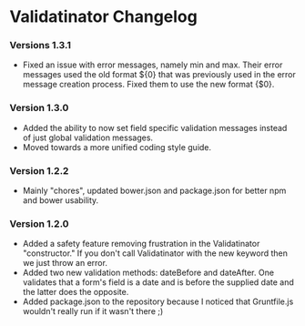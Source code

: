 # Validatinator Changelog

### Versions 1.3.1

* Fixed an issue with error messages, namely min and max.  Their error messages used the old format ${0} that was previously used in the error message creation process.  Fixed them to use the new format {$0}.

### Version 1.3.0

* Added the ability to now set field specific validation messages instead of just global validation messages.
* Moved towards a more unified coding style guide.


### Version 1.2.2

* Mainly "chores", updated bower.json and package.json for better npm and bower usability.

### Version 1.2.0

* Added a safety feature removing frustration in the Validatinator "constructor."  If you don't call Validatinator with the new keyword then we just throw an error.
* Added two new validation methods: dateBefore and dateAfter.  One validates that a form's field is a date and is before the supplied date and the latter does the opposite.
* Added package.json to the repository because I noticed that Gruntfile.js wouldn't really run if it wasn't there ;)

